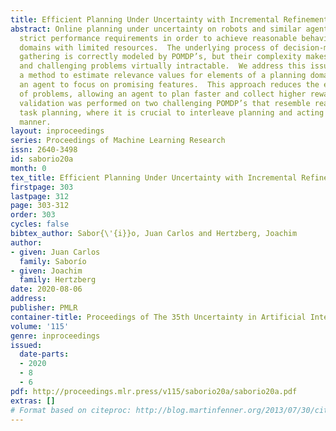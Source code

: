 ```yaml
---
title: Efficient Planning Under Uncertainty with Incremental Refinement
abstract: Online planning under uncertainty on robots and similar agents has very
  strict performance requirements in order to achieve reasonable behavior in complex
  domains with limited resources.  The underlying process of decision-making and information
  gathering is correctly modeled by POMDP’s, but their complexity makes many interesting
  and challenging problems virtually intractable.  We address this issue by introducing
  a method to estimate relevance values for elements of a planning domain, that allow
  an agent to focus on promising features.  This approach reduces the effective dimensionality
  of problems, allowing an agent to plan faster and collect higher rewards.  Experimental
  validation was performed on two challenging POMDP’s that resemble real-world robotic
  task planning, where it is crucial to interleave planning and acting in an efficient
  manner.
layout: inproceedings
series: Proceedings of Machine Learning Research
issn: 2640-3498
id: saborio20a
month: 0
tex_title: Efficient Planning Under Uncertainty with Incremental Refinement
firstpage: 303
lastpage: 312
page: 303-312
order: 303
cycles: false
bibtex_author: Sabor{\'{i}}o, Juan Carlos and Hertzberg, Joachim
author:
- given: Juan Carlos
  family: Saborío
- given: Joachim
  family: Hertzberg
date: 2020-08-06
address: 
publisher: PMLR
container-title: Proceedings of The 35th Uncertainty in Artificial Intelligence Conference
volume: '115'
genre: inproceedings
issued:
  date-parts:
  - 2020
  - 8
  - 6
pdf: http://proceedings.mlr.press/v115/saborio20a/saborio20a.pdf
extras: []
# Format based on citeproc: http://blog.martinfenner.org/2013/07/30/citeproc-yaml-for-bibliographies/
---
```

